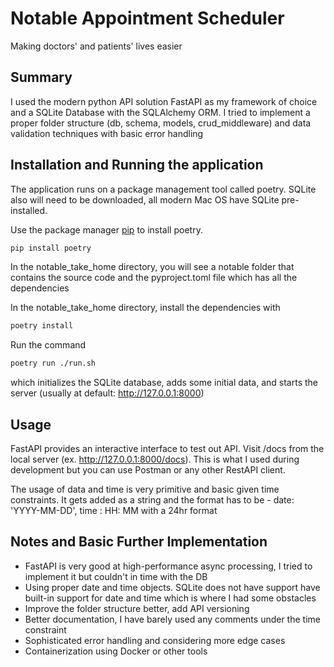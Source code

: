 # Notable Appointment Scheduler

Making doctors' and patients' lives easier

## Summary
I used the modern python API solution FastAPI as my framework of choice and a SQLite Database with the SQLAlchemy ORM. I tried to implement a proper folder structure (db, schema, models, crud_middleware)  and data validation techniques with basic error handling

## Installation and Running the application
The application runs on a package management tool called poetry. SQLite also will need to be downloaded, all modern Mac OS have SQLite pre-installed.

Use the package manager [pip](https://pip.pypa.io/en/stable/) to install poetry.

```bash
pip install poetry
```

In the notable_take_home directory, you will see a notable folder that contains the source code and the pyproject.toml file which has all the dependencies

In the notable_take_home directory, install the dependencies with 
```bash
poetry install
```
Run the command 

```bash
poetry run ./run.sh
```
which initializes the SQLite database, adds some initial data, and starts the server
(usually at default: http://127.0.0.1:8000)

## Usage

FastAPI provides an interactive interface to test out API. Visit /docs from the local server (ex. http://127.0.0.1:8000/docs). This is what I used during development but you can use Postman or any other RestAPI client. 

The usage of data and time is very primitive and basic given time constraints. It gets added as a string and the format has to be - date: 'YYYY-MM-DD', time : HH: MM with a 24hr format


## Notes and Basic Further Implementation

- FastAPI is very good at high-performance async processing, I tried to implement it but couldn't in time with the DB
- Using proper date and time objects. SQLite does not have support have built-in support for date and time which is where I had some obstacles
- Improve the folder structure better, add API versioning
- Better documentation, I have barely used any comments under the time constraint
- Sophisticated error handling and considering more edge cases
- Containerization using Docker or other tools

